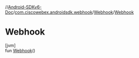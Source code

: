 //[Android-SDKv6-Doc](../../../index.md)/[com.ciscowebex.androidsdk.webhook](../index.md)/[Webhook](index.md)/[Webhook](-webhook.md)

# Webhook

[jvm]\
fun [Webhook](-webhook.md)()
